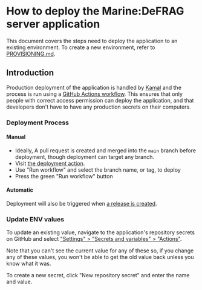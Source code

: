 # How to deploy the Marine:DeFRAG server application

This document covers the steps need to deploy the application to an existing environment. To create a new environment, refer to [PROVISIONING.md](PROVISIONING.md).

## Introduction

Production deployment of the application is handled by [Kamal](https://kamal-deploy.org/) and the process is run using a [GitHub Actions workflow](https://github.com/marine-defrag/marine-defrag-server/actions/workflows/deploy.yml).
This ensures that only people with correct access permission can deploy the application, and that developers don't have to have any production secrets on their computers.

### Deployment Process

#### Manual

* Ideally, A pull request is created and merged into the `main` branch before deployment, though deployment can target any branch.
* Visit [the deployment action](https://github.com/marine-defrag/marine-defrag-server/actions/workflows/deploy.yml).
* Use "Run workflow" and select the branch name, or tag, to deploy
* Press the green "Run workflow" button

#### Automatic

Deployment will also be triggered when [a release is created](https://github.com/marine-defrag/marine-defrag-server/releases/new).

### Update ENV values

To update an existing value, navigate to the application's repository secrets on GitHub and select ["Settings" > "Secrets and variables" > "Actions"](https://github.com/marine-defrag/marine-defrag-server/settings/secrets/actions).

Note that you can't see the current value for any of these so, if you change any of these values, you won't be able to get the old value back unless you know what it was.

To create a new secret, click "New repository secret" and enter the name and value.
